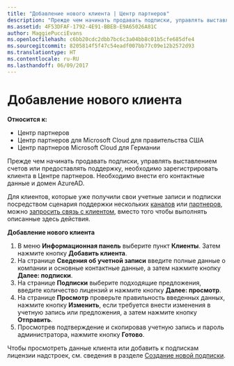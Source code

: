 ```yaml
---
title: "Добавление нового клиента | Центр партнеров"
description: "Прежде чем начинать продавать подписки, управлять выставлением счетов или предоставлять поддержку, необходимо зарегистрировать клиента в Центре партнеров. Необходимо внести его контактные данные и домен AzureAD."
ms.assetid: 4F53DFAF-1792-4E91-BBEB-E9A65026A81C
author: MaggiePucciEvans
ms.openlocfilehash: c6bb20cdc2dbb7bc6c3a04bb8c01b5cfe685dfe4
ms.sourcegitcommit: 8205814f5f47c54eadf007bb77c09e12b2572d93
ms.translationtype: HT
ms.contentlocale: ru-RU
ms.lasthandoff: 06/09/2017
---
```

# <a name="add-a-new-customer"></a>Добавление нового клиента

**Относится к:**

-  Центр партнеров
-  Центр партнеров для Microsoft Cloud для правительства США
-  Центр партнеров Microsoft Cloud для Германии


Прежде чем начинать продавать подписки, управлять выставлением счетов или предоставлять поддержку, необходимо зарегистрировать клиента в Центре партнеров. Необходимо внести его контактные данные и домен AzureAD.

Для клиентов, которые уже получили свои учетные записи и подписки посредством сценария поддержки нескольких [каналов](multichannel.md) или [партнеров](multipartner.md), можно [запросить связь с клиентом](request-a-relationship-with-a-customer.md), вместо того чтобы выполнять описанные здесь действия.

**Добавление нового клиента**

1.  В меню **Информационная панель** выберите пункт **Клиенты**. Затем нажмите кнопку **Добавить клиента**.
2.  На странице **Сведения об учетной записи** введите полные данные о компании и основные контактные данные, а затем нажмите кнопку **Далее: подписки**.
3.  На странице **Подписки** выберите подходящие предложения, введите количество лицензий и нажмите кнопку **Далее: просмотр**.
4.  На странице **Просмотр** проверьте правильность введенных данных, нажмите кнопку **Изменить**, если требуется внести изменения в учетную запись или предложения, а затем нажмите кнопку **Отправить**.
5.  Просмотрев подтверждение и скопировав учетную запись и пароль администратора, нажмите кнопку **Готово**.

Чтобы просмотреть данные клиента или добавить к подпискам лицензии надстроек, см. сведения в разделе [Создание новой подписки](create-a-new-subscription.md).

 

 



